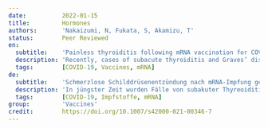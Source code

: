 ```yaml
---
date:          2022-01-15
title:         Hormones
authors:       'Nakaizumi, N, Fukata, S, Akamizu, T'
status:        Peer Reviewed
en:
  subtitle:    'Painless thyroiditis following mRNA vaccination for COVID-19'
  description: 'Recently, cases of subacute thyroiditis and Graves’ disease following coronavirus disease 2019 (COVID-19) vaccine immunization have been reported [1,2,3,4]. Herein, we present two cases of painless thyroiditis (PT) after the administration of the mRNA COVID-19 vaccine.'
  tags:        [COVID-19, Vaccines, mRNA]
de:
  subtitle:    'Schmerzlose Schilddrüsenentzündung nach mRNA-Impfung gegen COVID-19'
  description: 'In jüngster Zeit wurden Fälle von subakuter Thyreoiditis und Morbus Basedow nach Impfung mit dem Coronavirus 2019 (COVID-19) berichtet. Wir stellen hier zwei Fälle von schmerzloser Thyreoiditis (PT) nach der Verabreichung des mRNA-COVID-19-Impfstoffs vor.' 
  tags:        [COVID-19, Impfstoffe, mRNA]
group:         'Vaccines'
credit:        https://doi.org/10.1007/s42000-021-00346-7
---
```

